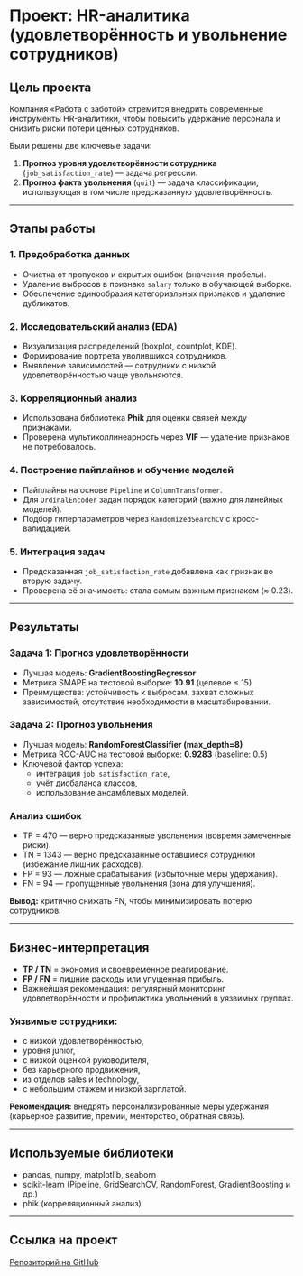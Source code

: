 # Проект: HR-аналитика (удовлетворённость и увольнение сотрудников)

## Цель проекта
Компания «Работа с заботой» стремится внедрить современные инструменты HR-аналитики, чтобы повысить удержание персонала и снизить риски потери ценных сотрудников.  

Были решены две ключевые задачи:
1. **Прогноз уровня удовлетворённости сотрудника** (`job_satisfaction_rate`) — задача регрессии.
2. **Прогноз факта увольнения** (`quit`) — задача классификации, использующая в том числе предсказанную удовлетворённость.

---

## Этапы работы

### 1. Предобработка данных
- Очистка от пропусков и скрытых ошибок (значения-пробелы).
- Удаление выбросов в признаке `salary` только в обучающей выборке.
- Обеспечение единообразия категориальных признаков и удаление дубликатов.

### 2. Исследовательский анализ (EDA)
- Визуализация распределений (boxplot, countplot, KDE).
- Формирование портрета уволившихся сотрудников.
- Выявление зависимостей — сотрудники с низкой удовлетворённостью чаще увольняются.

### 3. Корреляционный анализ
- Использована библиотека **Phik** для оценки связей между признаками.
- Проверена мультиколлинеарность через **VIF** — удаление признаков не потребовалось.

### 4. Построение пайплайнов и обучение моделей
- Пайплайны на основе `Pipeline` и `ColumnTransformer`.
- Для `OrdinalEncoder` задан порядок категорий (важно для линейных моделей).
- Подбор гиперпараметров через `RandomizedSearchCV` с кросс-валидацией.

### 5. Интеграция задач
- Предсказанная `job_satisfaction_rate` добавлена как признак во вторую задачу.
- Проверена её значимость: стала самым важным признаком (≈ 0.23).

---

## Результаты

### Задача 1: Прогноз удовлетворённости
- Лучшая модель: **GradientBoostingRegressor**  
- Метрика SMAPE на тестовой выборке: **10.91** (целевое ≤ 15)  
- Преимущества: устойчивость к выбросам, захват сложных зависимостей, отсутствие необходимости в масштабировании.

### Задача 2: Прогноз увольнения
- Лучшая модель: **RandomForestClassifier (max_depth=8)**  
- Метрика ROC-AUC на тестовой выборке: **0.9283** (baseline: 0.5)  
- Ключевой фактор успеха:
  - интеграция `job_satisfaction_rate`,
  - учёт дисбаланса классов,
  - использование ансамблевых моделей.

### Анализ ошибок
- TP = 470 — верно предсказанные увольнения (вовремя замеченные риски).  
- TN = 1343 — верно предсказанные оставшиеся сотрудники (избежание лишних расходов).  
- FP = 93 — ложные срабатывания (избыточные меры удержания).  
- FN = 94 — пропущенные увольнения (зона для улучшения).  

**Вывод:** критично снижать FN, чтобы минимизировать потерю сотрудников.

---

## Бизнес-интерпретация
- **TP / TN** = экономия и своевременное реагирование.  
- **FP / FN** = лишние расходы или упущенная прибыль.  
- Важнейшая рекомендация: регулярный мониторинг удовлетворённости и профилактика увольнений в уязвимых группах.

### Уязвимые сотрудники:
- с низкой удовлетворённостью,  
- уровня junior,  
- с низкой оценкой руководителя,  
- без карьерного продвижения,  
- из отделов sales и technology,  
- с небольшим стажем и низкой зарплатой.  

**Рекомендация:** внедрять персонализированные меры удержания (карьерное развитие, премии, менторство, обратная связь).

---

## Используемые библиотеки
- pandas, numpy, matplotlib, seaborn  
- scikit-learn (Pipeline, GridSearchCV, RandomForest, GradientBoosting и др.)  
- phik (корреляционный анализ)  

---

## Ссылка на проект
[Репозиторий на GitHub](https://github.com/ArthurZava/HR-analytics)
